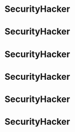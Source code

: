 # SecurityHacker
# SecurityHacker
# SecurityHacker
# SecurityHacker
# SecurityHacker
# SecurityHacker
